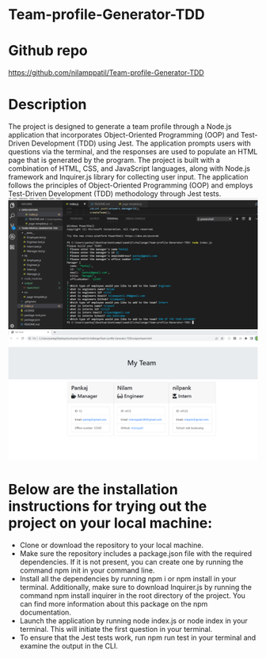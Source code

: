 # Team-profile-Generator-TDD
# Github repo
https://github.com/nilamppatil/Team-profile-Generator-TDD
# Description
The project is designed to generate a team profile through a Node.js application that incorporates Object-Oriented Programming (OOP) and Test-Driven Development (TDD) using Jest. The application prompts users with questions via the terminal, and the responses are used to populate an HTML page that is generated by the program.
The project is built with a combination of HTML, CSS, and JavaScript languages, along with Node.js framework and Inquirer.js library for collecting user input. The application follows the principles of Object-Oriented Programming (OOP) and employs Test-Driven Development (TDD) methodology through Jest tests.
![alt text](https://github.com/nilamppatil/Team-profile-Generator-TDD/blob/main/img/Screenshot%202023-03-18%20225349.png)
![alt text](https://github.com/nilamppatil/Team-profile-Generator-TDD/blob/main/img/Screenshot%202023-03-18%20225526.png)


# Below are the installation instructions for trying out the project on your local machine:

- Clone or download the repository to your local machine.
- Make sure the repository includes a package.json file with the required dependencies. If it is not present, you can create one by running the command npm init in your command line.
- Install all the dependencies by running npm i or npm install in your terminal. Additionally, make sure to download Inquirer.js by running the command npm install inquirer in the root directory of the project. You can find more information about this package on the npm documentation.
- Launch the application by running node index.js or node index in your terminal. This will initiate the first question in your terminal.
- To ensure that the Jest tests work, run npm run test in your terminal and examine the output in the CLI.
